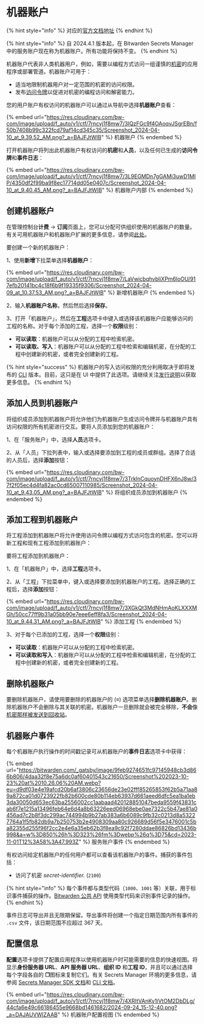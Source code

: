 # 机器账户

{% hint style="info" %}
对应的[官方文档地址](https://bitwarden.com/help/service-accounts/)
{% endhint %}

{% hint style="info" %}
自 2024.4.1 版本起，在 Bitwarden Secrets Manager 中的服务账户现在称为机器账户。所有功能将保持不变。
{% endhint %}

机器账户代表非人类机器用户，例如，需要以编程方式访问一组谨慎的[机密](secrets.md)的应用程序或部署管道。机器账户可用于：

* 适当地限制机器用户对一定范围的机密的访问权限。
* 发布[访问令牌](access-tokens.md)以促进对机密的编程访问和解密能力。

您的用户账户有权访问的机器账户可以通过从导航中选择**机器账户**查看：

{% embed url="https://res.cloudinary.com/bw-com/image/upload/f_auto/v1/ctf/7rncvj1f8mw7/3IQzFGc9f4OAoqvJSgrEBn/f50b7408b99c322fcd79af14cd345c35/Screenshot_2024-04-10_at_9.39.52_AM.png?_a=BAJFJtWIB" %}
机器账户
{% endembed %}

打开机器账户将列出此机器账户有权访问的**机密**和**人员**，以及任何已生成的**访问令牌**和**事件日志**：

{% embed url="https://res.cloudinary.com/bw-com/image/upload/f_auto/v1/ctf/7rncvj1f8mw7/3L9EGMDn7gGAMi3uwD1MIP/4350df2f99ba9f8ec17714dd05e0407c/Screenshot_2024-04-10_at_9.40.45_AM.png?_a=BAJFJtWIB" %}
机器账户内部
{% endembed %}

## 创建机器账户 <a href="#create-a-machine-account" id="create-a-machine-account"></a>

在管理控制台**计费** → **订阅**页面上，您可以分配可供组织使用的机器账户的数量。有关可用机器账户和机器账户扩展的更多信息，请参阅[此处](../get-started/secrets-manager-quick-start.md#user-seats-and-service-account-scaling)。

要创建一个新的机器账户：

1、使用**新增**下拉菜单选择**机器账户**：

{% embed url="https://res.cloudinary.com/bw-com/image/upload/f_auto/v1/ctf/7rncvj1f8mw7/LaVwicbqhvbliXPm6loOU/917efb20141bc4c18f6b9f19335f9306/Screenshot_2024-04-09_at_10.37.53_AM.png?_a=BAJFJtWIB" %}
新增机器账户
{% endembed %}

2、输入**机器账户名称**，然后然后选择**保存**。

3、打开「机器账户」，然后在**工程**选项卡中键入或选择该机器账户应能够访问的工程的名称。对于每个添加的工程，选择一个**权限**级别：

* **可以读取**：机器账户可以从分配的工程中检索机密。
* **可以读取、写入**：机器账户可以从分配的工程中检索和编辑机密，在分配的工程中创建新的机密，或者完全创建新的工程。

{% hint style="success" %}
机器账户的写入​​访问权限的充分利用取决于即将发布的 [CLI](../developer-tools/secrets-manager-cli.md) 版本。目前，这只是在 UI 中提供了此选项。请继续关注[发行说明](../../release-notes.md)以获取更多信息。
{% endhint %}

## 添加人员到机器账户 <a href="#add-people-to-a-machine-account" id="add-people-to-a-machine-account"></a>

将组织成员添加到机器账户将允许他们为机器账户生成访问令牌并与机器账户具有访问权限的所有机密进行交互。要将人员添加到您的机器账户：

1、在「服务账户」中，选择**人员**选项卡。

2、从「人员」下拉列表中，输入或选择要添加到工程的成员或群组。选择了合适的人员后，选择**添加**按钮：

{% embed url="https://res.cloudinary.com/bw-com/image/upload/f_auto/v1/ctf/7rncvj1f8mw7/3TrklnCquoynDHFX6nJ8w/37f2f05ec4d4fa82ac0cd65007110985/Screenshot_2024-04-10_at_9.43.05_AM.png?_a=BAJFJtWIB" %}
将组织成员添加到机器账户
{% endembed %}

## 添加工程到机器账户 <a href="#add-projects-to-a-machine-account" id="add-projects-to-a-machine-account"></a>

将工程添加到机器账户将允许使用访问令牌以编程方式访问包含的机密。您可以将新工程和现有工程添加到机器账户：

要将工程添加到机器账户：

1、在「机器账户」中，选择**工程**选项卡。

2、从「工程」下拉菜单中，键入或选择要添加到机器账户的工程。选择正确的工程后，选择**添加**按钮：

{% embed url="https://res.cloudinary.com/bw-com/image/upload/f_auto/v1/ctf/7rncvj1f8mw7/3XGkQt3MdNHmAoKLXXXMGh/50cc77ff9b31a05bb90e7eee6eff8fa3/Screenshot_2024-04-10_at_9.44.31_AM.png?_a=BAJFJtWIB" %}
添加工程
{% endembed %}

3、对于每个已添加的工程，选择一个**权限**级别：

* **可以读取**：机器账户可以从分配的工程中检索机密。
* **可以读取和写入**：机器账户可以从分配的工程中检索和编辑机密，在分配的工程中创建新的机密，或者完全创建新的工程。

## 删除机器账户 <a href="#delete-a-machine-account" id="delete-a-machine-account"></a>

要删除机器账户，请使用要删除的机器账户的 (**≡**) 选项菜单选择**删除机器账户**。删除机器账户不会删除与其关联的机密。机器账户一旦删除就会被完全移除，**不会**像[机密那样被发送到回收站](secrets.md#delete-a-secret)。

## 机器账户事件 <a href="#machine-account-events" id="machine-account-events"></a>

每个机器账户执行操作的时间戳记录可从机器账户的**事件日志**选项卡中获得：

{% embed url="https://bitwarden.com/_gatsby/image/9feb9274651fc97145948cb3d866b806/4daa32f8e75a6dc0af60401543c21650/Screenshot%202023-10-23%20at%2010.26.06%20AM.webp?eu=d9df03e4e19afcd20b6af3806c23656de23e02fff85265853f62b5a71aa89a872ca01d0723922fb82b600cde80b114eb63937d661aeed6dfc5ea1ba1eb3da30050d653ec63ba2556002cc1aabaad420128851047beda9559f43831cab6f7e1215a13496feb64e6d4a8b63226eed06968ebe0ae7322c5b47ae81a0456ad7c2b8f3dc299ac744994b9b27ab383a6b6089c9fb32c0213d8a53227764a1f5fb82db9a7b250753b2e4908309aa80c926689d56f5e3476001c5ba82355d255f96f2cc2e4e6a35eb62b3f8ea9c92f7280ddae86826bd13436b998&a=w%3D850%26h%3D323%26fm%3Dwebp%26q%3D75&cd=2023-11-01T12%3A58%3A47.993Z" %}
服务账户事件
{% endembed %}

有权访问给定机器账户的任何用户都可以查看该机器账户的事件。捕获的事件包括：

* 访问了机密 _secret-identifier._ (`2100`)

{% hint style="info" %}
每个事件都与类型代码（`1000`、`1001` 等）关联，用于标识事件捕获的操作。[Bitwarden 公共 API](../../organizations/bitwarden-public-api.md) 使用类型代码来识别事件记录的操作。
{% endhint %}

事件日志可导出并且无限期保留。导出事件将创建一个指定日期范围内所有事件的 `.csv` 文件，该日期范围不应超过 367 天。

## 配置信息 <a href="#configuration-information" id="configuration-information"></a>

**配置**选项卡提供了配置应用程序以使用机器账户时可能需要的信息的快速视图。将显示**身份服务器 URL**、**API 服务器 URL**、**组织 ID** 和**工程 ID**，并且可以通过选择每个字段各自的 **❐**&#x56FE;标来复制它们。有关 Secrets Manager 环境的更多信息，请参阅 [Secrets Manager SDK 文档](../developer-tools/secrets-manager-sdk.md)和 [CLI 文档](../developer-tools/secrets-manager-cli.md)。

{% embed url="https://res.cloudinary.com/bw-com/image/upload/f_auto/v1/ctf/7rncvj1f8mw7/4XRItVAnKy1iVtOM2DbDLg/44cfa6e49c66186455e9668bd1461682/2024-09-24_15-12-40.png?_a=DAJAUVWIZAAB" %}
机器账户配置视图
{% endembed %}
